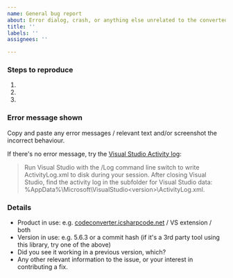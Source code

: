 ```yaml
---
name: General bug report
about: Error dialog, crash, or anything else unrelated to the converted code is wrong
title: ''
labels: ''
assignees: ''

---
```


### Steps to reproduce
1. 
2. 
3. 

### Error message shown
Copy and paste any error messages / relevant text and/or screenshot the incorrect behaviour.

If there's no error message, try the [Visual Studio Activity log](https://docs.microsoft.com/en-us/visualstudio/extensibility/how-to-use-the-activity-log?view=vs-2019#to-examine-the-activity-log):
> Run Visual Studio with the /Log command line switch to write ActivityLog.xml to disk during your session.
> After closing Visual Studio, find the activity log in the subfolder for Visual Studio data:
> %AppData%\Microsoft\VisualStudio\<version>\ActivityLog.xml.

### Details
* Product in use: e.g. [codeconverter.icsharpcode.net](https://codeconverter.icsharpcode.net) / VS extension / both
* Version in use: e.g. 5.6.3 or a commit hash (if it's a 3rd party tool using this library, try one of the above)
* Did you see it working in a previous version, which?
* Any other relevant information to the issue, or your interest in contributing a fix.
